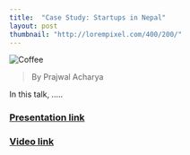 ```yaml
---
title:  "Case Study: Startups in Nepal"
layout: post
thumbnail: "http://lorempixel.com/400/200/"
---
```


![Coffee](http://lorempixel.com/400/200/)

> By Prajwal Acharya

In this talk, .....
 
### [Presentation link]()

### [Video link]()


